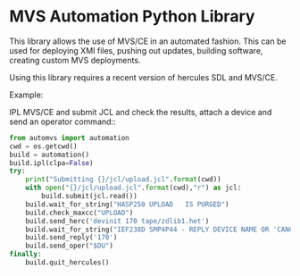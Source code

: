 # MVS Automation Python Library

This library allows the use of MVS/CE in an automated fashion. This can
be used for deploying XMI files, pushing out updates, building software,
creating custom MVS deployments.

Using this library requires a recent version of hercules SDL and MVS/CE.

Example:

IPL MVS/CE and submit JCL and check the results, attach a device
and send an operator command::

```python
from automvs import automation
cwd = os.getcwd()
build = automation()
build.ipl(clpa=False)
try:
    print("Submitting {}/jcl/upload.jcl".format(cwd))
    with open("{}/jcl/upload.jcl".format(cwd),"r") as jcl:
        build.submit(jcl.read())
    build.wait_for_string("HASP250 UPLOAD   IS PURGED")
    build.check_maxcc("UPLOAD")
    build.send_herc('devinit 170 tape/zdlib1.het')
    build.wait_for_string("IEF238D SMP4P44 - REPLY DEVICE NAME OR 'CANCEL'.")
    build.send_reply('170')
    build.send_oper("$DU")
finally:
    build.quit_hercules()
```